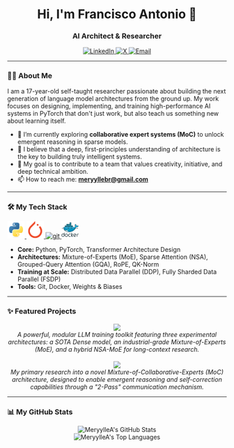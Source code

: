 <h1 align="center">Hi, I'm Francisco Antonio 👋</h1>
<h3 align="center">AI Architect & Researcher</h3>

<p align="center">
  <a href="https://www.linkedin.com/in/francisco-antonio-0434aa284/" target="_blank">
    <img src="https://img.shields.io/badge/LinkedIn-0077B5?style=for-the-badge&logo=linkedin&logoColor=white" alt="LinkedIn">
  </a>
  <a href="https://x.com/a93918" target="_blank">
    <img src="https://img.shields.io/badge/X (Twitter)-000000?style=for-the-badge&logo=x&logoColor=white" alt="X">
  </a>
  <a href="mailto:meryyllebr@gmail.com">
    <img src="https://img.shields.io/badge/Email-D14836?style=for-the-badge&logo=gmail&logoColor=white" alt="Email">
  </a>
</p>

---

### 👨‍💻 About Me

I am a 17-year-old self-taught researcher passionate about building the next generation of language model architectures from the ground up. My work focuses on designing, implementing, and training high-performance AI systems in PyTorch that don't just work, but also teach us something new about learning itself.

- 🔭 I’m currently exploring **collaborative expert systems (MoC)** to unlock emergent reasoning in sparse models.
- 🌱 I believe that a deep, first-principles understanding of architecture is the key to building truly intelligent systems.
- 🚀 My goal is to contribute to a team that values creativity, initiative, and deep technical ambition.
- 📫 How to reach me: **meryyllebr@gmail.com**

---

### 🛠️ My Tech Stack

<p align="left">
  <a href="https://www.python.org" target="_blank"> 
    <img src="https://raw.githubusercontent.com/devicons/devicon/master/icons/python/python-original.svg" alt="python" width="40" height="40"/> 
  </a>
  <a href="https://pytorch.org/" target="_blank"> 
    <img src="https://raw.githubusercontent.com/devicons/devicon/master/icons/pytorch/pytorch-original.svg" alt="pytorch" width="40" height="40"/> 
  </a>
  <a href="https://git-scm.com/" target="_blank"> 
    <img src="https://www.vectorlogo.zone/logos/git-scm/git-scm-icon.svg" alt="git" width="40" height="40"/> 
  </a>
  <a href="https://www.docker.com/" target="_blank"> 
    <img src="https://raw.githubusercontent.com/devicons/devicon/master/icons/docker/docker-original-wordmark.svg" alt="docker" width="40" height="40"/> 
  </a>
</p>

*   **Core:** Python, PyTorch, Transformer Architecture Design
*   **Architectures:** Mixture-of-Experts (MoE), Sparse Attention (NSA), Grouped-Query Attention (GQA), RoPE, QK-Norm
*   **Training at Scale:** Distributed Data Parallel (DDP), Fully Sharded Data Parallel (FSDP)
*   **Tools:** Git, Docker, Weights & Biases

---

### ✨ Featured Projects

<p align="center">
  <!-- Lunaris Codex Card -->
  <a href="https://github.com/MeryylleA/lunariscodex">
    <img align="center" src="https://github-readme-stats.vercel.app/api/pin/?username=MeryylleA&repo=lunariscodex&theme=tokyonight&hide_border=true&icon_color=FF8C00&title_color=9370DB&text_color=E0E0E0" />
  </a>
  <br>
  <em>A powerful, modular LLM training toolkit featuring three experimental architectures: a SOTA Dense model, an industrial-grade Mixture-of-Experts (MoE), and a hybrid NSA-MoE for long-context research.</em>
  <br><br>
  <!-- Lunaris Codex MoC Card -->
  <a href="https://github.com/MeryylleA/lunariscodex-MoC">
    <img align="center" src="https://github-readme-stats.vercel.app/api/pin/?username=MeryylleA&repo=lunariscodex-MoC&theme=tokyonight&hide_border=true&icon_color=FF8C00&title_color=9370DB&text_color=E0E0E0" />
  </a>
  <br>
  <em>My primary research into a novel Mixture-of-Collaborative-Experts (MoC) architecture, designed to enable emergent reasoning and self-correction capabilities through a "2-Pass" communication mechanism.</em>
</p>

---

### 📊 My GitHub Stats

<p align="center">
  <img src="https://github-readme-stats.vercel.app/api?username=MeryylleA&show_icons=true&theme=tokyonight&hide_border=true&count_private=true" alt="MeryylleA's GitHub Stats" />
  <br>
  <img src="https://github-readme-stats.vercel.app/api/top-langs/?username=MeryylleA&layout=compact&theme=tokyonight&hide_border=true" alt="MeryylleA's Top Languages" />
</p>
